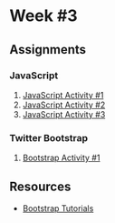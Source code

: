 Week #3
=======

Assignments
-----------

### JavaScript

1. [JavaScript Activity #1](https://github.com/Drewbie345/okcoders-spring2016/blob/master/week4/jsActivity1.md)
2. [JavaScript Activity #2](https://github.com/Drewbie345/okcoders-spring2016/blob/master/week4/jsActivity2.md)
3. [JavaScript Activity #3](https://github.com/Drewbie345/okcoders-spring2016/blob/master/week4/jsActivity3.md)

### Twitter Bootstrap

1. [Bootstrap Activity #1](http://www.pairuptocode.com/exercises/bootstrap.html)

Resources
---------

* [Bootstrap Tutorials](http://www.w3schools.com/bootstrap/bootstrap_forms.asp)
